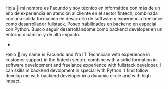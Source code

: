 Hola 👋 mi nombre es Facundo y soy técnico en informática con más de un año de experiencia en atención al cliente en el sector fintech, combinada con una sólida formación en desarrollo de software y experiencia freelance como desarrollador fullstack. Poseo habilidades en backend en especial con Python. Busco seguir desarrollándome como backend developer en un entorno dinámico y de alto impacto.

-

Hello 👋 my name is Facundo and I'm IT Technician with experience in customer support in the fintech sector, combine with a solid formation in software development and freelance experience with fullstack developer. I can skills in backend devolpment in special with Python. I find follow develop me with backend developer in a dynamic circle and with high impact.
